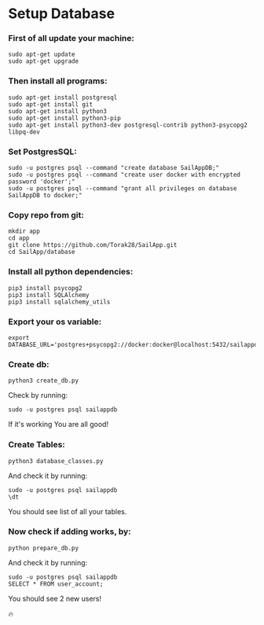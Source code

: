 # Setup Database


### First of all update your machine:

```
sudo apt-get update
sudo apt-get upgrade
```

### Then install all programs:

```
sudo apt-get install postgresql
sudo apt-get install git
sudo apt-get install python3
sudo apt-get install python3-pip
sudo apt-get install python3-dev postgresql-contrib python3-psycopg2 libpq-dev
```

### Set PostgresSQL:

```
sudo -u postgres psql --command "create database SailAppDB;"
sudo -u postgres psql --command "create user docker with encrypted password 'docker';"
sudo -u postgres psql --command "grant all privileges on database SailAppDB to docker;"
```

### Copy repo from git:

```
mkdir app
cd app
git clone https://github.com/Torak28/SailApp.git
cd SailApp/database
```

### Install all python dependencies:

```
pip3 install psycopg2
pip3 install SQLAlchemy
pip3 install sqlalchemy_utils
```

### Export your os variable:

```
export DATABASE_URL='postgres+psycopg2://docker:docker@localhost:5432/sailappdb'
```

### Create db:

```
python3 create_db.py
```

Check by running:

```
sudo -u postgres psql sailappdb
```

If it's working You are all good!

### Create Tables:

```
python3 database_classes.py
```

And check it by running:

```
sudo -u postgres psql sailappdb
\dt
```
You should see list of all your tables.

### Now check if adding works, by:

```
python prepare_db.py
```

And check it by running:

```
sudo -u postgres psql sailappdb
SELECT * FROM user_account;
```

You should see 2 new users!

:fire: